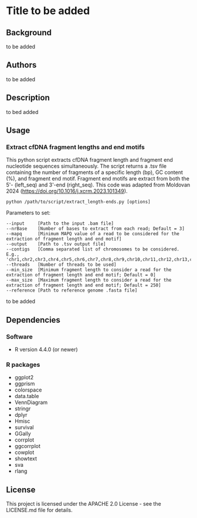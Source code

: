 # Title to be added

## Background
to be added

## Authors
to be added

## Description
to bed added

## Usage
### Extract cfDNA fragment lengths and end motifs
This python script extracts cfDNA fragment length and fragment end nucleotide sequences simultaneously. The script returns a .tsv file containing the number of fragments of a specific length (bp), GC content (%), and fragment end motif. Fragment end motifs are extract from both the 5'- (left_seq) and 3'-end (right_seq). This code was adapted from Moldovan 2024 (https://doi.org/10.1016/j.xcrm.2023.101349).
```
python /path/to/script/extract_length-ends.py [options]
```
Parameters to set:
```
--input     [Path to the input .bam file]
--nrBase    [Number of bases to extract from each read; Default = 3]
--mapq      [Minimum MAPQ value of a read to be considered for the extraction of fragment length and end motif]
--output    [Path to .tsv output file]
--contigs   [Comma separated list of chromosomes to be considered. E.g., 'chr1,chr2,chr3,chr4,chr5,chr6,chr7,chr8,chr9,chr10,chr11,chr12,chr13,chr14,chr15,chr16,chr17,chr18,chr19,chr20,chr21,chr22']
--threads   [Number of threads to be used]
--min_size  [Minimum fragment length to consider a read for the extraction of fragment length and end motif; Default = 0]
--max_size  [Maximum fragment length to consider a read for the extraction of fragment length and end motif; Default = 250]
--reference [Path to reference genome .fasta file]
```


to be added

## Dependencies
### Software
- R version 4.4.0 (or newer)

### R packages
- ggplot2
- ggprism
- colorspace
- data.table
- VennDiagram
- stringr
- dplyr
- Hmisc
- survival
- GGally
- corrplot
- ggcorrplot
- cowplot
- showtext
- sva
- rlang


## License
This project is licensed under the APACHE 2.0 License - see the LICENSE.md file for details.
